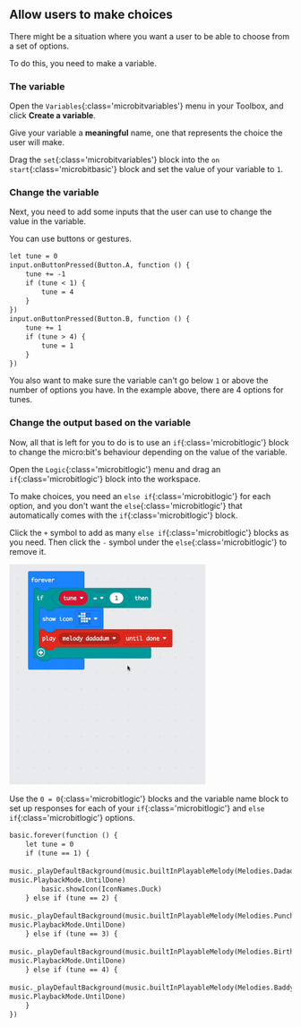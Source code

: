 ## Allow users to make choices

There might be a situation where you want a user to be able to choose from a set of options. 

To do this, you need to make a variable. 

### The variable

Open the `Variables`{:class='microbitvariables'} menu in your Toolbox, and click **Create a variable**. 

Give your variable a **meaningful** name, one that represents the choice the user will make. 

Drag the `set`{:class='microbitvariables'} block into the `on start`{:class='microbitbasic'} block and set the value of your variable to `1`.

### Change the variable

Next, you need to add some inputs that the user can use to change the value in the variable.

You can use buttons or gestures. 

```microbit
let tune = 0
input.onButtonPressed(Button.A, function () {
    tune += -1
    if (tune < 1) {
        tune = 4
    }
})
input.onButtonPressed(Button.B, function () {
    tune += 1
    if (tune > 4) {
        tune = 1
    }
})
```

You also want to make sure the variable can't go below `1` or above the number of options you have. In the example above, there are 4 options for tunes.

### Change the output based on the variable

Now, all that is left for you to do is to use an `if`{:class='microbitlogic'} block to change the micro:bit's behaviour depending on the value of the variable. 

Open the `Logic`{:class='microbitlogic'} menu and drag an `if`{:class='microbitlogic'} block into the workspace. 

To make choices, you need an `else if`{:class='microbitlogic'} for each option, and you don't want the `else`{:class='microbitlogic'} that automatically comes with the `if`{:class='microbitlogic'} block. 

Click the `+` symbol to add as many `else if`{:class='microbitlogic'} blocks as you need. Then click the `-` symbol under the `else`{:class='microbitlogic'} to remove it. 

<img src="images/elseif-blocks.gif" alt="An animation showing the + symbol being used to add three 'else if' sections. Finally, the 'else' is removed from the end by clicking the '-' symbol next to it." width="350"/>

Use the `0 = 0`{:class='microbitlogic'} blocks and the variable name block to set up responses for each of your `if`{:class='microbitlogic'} and `else if`{:class='microbitlogic'} options. 

```microbit
basic.forever(function () {
    let tune = 0
    if (tune == 1) {
        music._playDefaultBackground(music.builtInPlayableMelody(Melodies.Dadadadum), music.PlaybackMode.UntilDone)
        basic.showIcon(IconNames.Duck)
    } else if (tune == 2) {
        music._playDefaultBackground(music.builtInPlayableMelody(Melodies.Punchline), music.PlaybackMode.UntilDone)
    } else if (tune == 3) {
        music._playDefaultBackground(music.builtInPlayableMelody(Melodies.Birthday), music.PlaybackMode.UntilDone)
    } else if (tune == 4) {
        music._playDefaultBackground(music.builtInPlayableMelody(Melodies.Baddy), music.PlaybackMode.UntilDone)
    }
})
```
